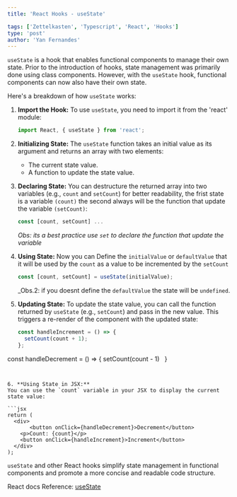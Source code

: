 ```yaml
---
title: 'React Hooks - useState'

tags: ['Zettelkasten', 'Typescript', 'React', 'Hooks']
type: 'post'
author: 'Yan Fernandes'
---
```


`useState` is a hook that enables functional components to manage their own state. Prior to the introduction of hooks,
state management was primarily done using class components. However, with the `useState` hook, functional components can
now also have their own state.

Here's a breakdown of how `useState` works:

1. **Import the Hook:** To use `useState`, you need to import it from the 'react' module:

   ```jsx
   import React, { useState } from 'react';
   ```

2. **Initializing State:** The `useState` function takes an initial value as its argument and returns an array with two
   elements:

   - The current state value.
   - A function to update the state value.

3. **Declaring State:** You can destructure the returned array into two variables (e.g., `count` and `setCount`) for
   better readability, the frist state is a variable `(count)` the second always will be the function that update the
   variable `(setCount)`:

   ```jsx
   const [count, setCount] ...
   ```

   _Obs: its a best practice use `set` to declare the function that update the variable_

4. **Using State:** Now you can Define the `initialValue` or `defaultValue` that it will be used by the `count` as a
   value to be incremented by the `setCount`

   ```jsx
   const [count, setCount] = useState(initialValue);
   ```

   \_Obs.2: if you doesnt define the `defaultValue` the state will be `undefined`.

5. **Updating State:** To update the state value, you can call the function returned by `useState` (e.g., `setCount`)
   and pass in the new value. This triggers a re-render of the component with the updated state:

   ```jsx
   const handleIncrement = () => {
     setCount(count + 1);
   };
   ```

const handleDecrement = () => { setCount(count - 1)   }

````


6. **Using State in JSX:**
You can use the `count` variable in your JSX to display the current state value:

```jsx
return (
  <div>
	   <button onClick={handleDecrement}>Decrement</button>
    <p>Count: {count}</p>
    <button onClick={handleIncrement}>Increment</button>
  </div>
);
````

`useState` and other React hooks simplify state management in functional components and promote a more concise and
readable code structure.

React docs Reference: [useState](https://react.dev/reference/react/useState)
